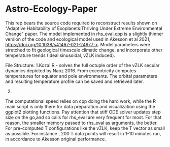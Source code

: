 # Astro-Ecology-Paper
This rep bears the source code required to reconstruct results shown on "Adaptive Habitability of Exoplanets:Thriving Under Extreme Environmental Change" paper.
The model implemented in rhs_eval.cpp is a slightly thinner version of the code and ecological model used in Akesson et al 2021, https://doi.org/10.1038/s41467-021-24977-x.
Model parameters were stretched to fit geological timescale climatic change, and incorporate other temperature trends (Ideal sinusoidal, vZLK induced).

File Structure:
1.Kozai.R - solves the full octuple order of the vZLK secular dynamics depicted by Naoz 2016. From eccentricity computes temperatures for equator and pole environments. The orbital parameters and resulting temperature profile can be saved and retrieved later.

2.

The computational speed relies on cpp doing the hard work, while the R main script is only there for data preparation and visualization using the ggplot2 plotting functions.
Pay attention that stiff ODE solver updates step size on the go,and so calls for rhs_eval are very frequent for most. 
For that reason, the smaller memory passed to rhs_eval as arguments, the better. 
For pre-computed T configurations like the vZLK, keep the T vector as small as possible. 
For instance , 200 T data points will result in 1-10 minutes run, in accordance to Akesson original performance.  